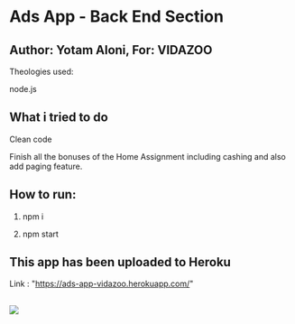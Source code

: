 # Ads App - Back End Section

## Author: Yotam Aloni, For: VIDAZOO

Theologies used:

node.js

## What i tried to do

Clean code

Finish all the bonuses of the Home Assignment including cashing
and also add paging feature.

## How to run:

1. npm i

2. npm start

## This app has been uploaded to Heroku

Link : "https://ads-app-vidazoo.herokuapp.com/"

##  

<img src="https://res.cloudinary.com/dnft2vfvz/image/upload/v1650447102/emtqadmal1zaqiwmfsmd.png"/>
